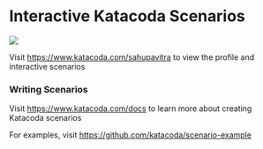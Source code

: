 # Interactive Katacoda Scenarios

[![](http://shields.katacoda.com/katacoda/sahupavitra/count.svg)](https://www.katacoda.com/sahupavitra "Get your profile on Katacoda.com")

Visit https://www.katacoda.com/sahupavitra to view the profile and interactive scenarios

### Writing Scenarios
Visit https://www.katacoda.com/docs to learn more about creating Katacoda scenarios

For examples, visit https://github.com/katacoda/scenario-example
